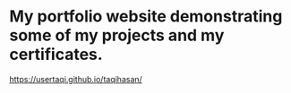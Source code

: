 # My portfolio website demonstrating some of my projects and my certificates.

https://usertaqi.github.io/taqihasan/
